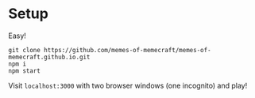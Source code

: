 # Setup
Easy!

```
git clone https://github.com/memes-of-memecraft/memes-of-memecraft.github.io.git
npm i
npm start
```

Visit `localhost:3000` with two browser windows (one incognito) and play!
